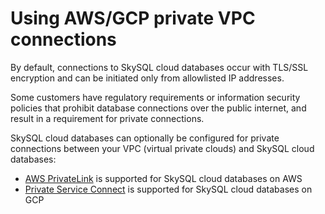 # Using AWS/GCP private VPC connections

By default, connections to SkySQL cloud databases occur with TLS/SSL encryption and can be initiated only from allowlisted IP addresses.

Some customers have regulatory requirements or information security policies that prohibit database connections over the public internet, and result in a requirement for private connections.

SkySQL cloud databases can optionally be configured for private connections between your VPC (virtual private clouds) and SkySQL cloud databases:

- [AWS PrivateLink](https://skysqlinc.github.io/skysql-docs/Using%20AWS%20GCP%20private%20VPC%20connections/Setting%20up%20AWS%20Private%20Link/) is supported for SkySQL cloud databases on AWS
- [Private Service Connect](https://skysqlinc.github.io/skysql-docs/Using%20AWS%20GCP%20private%20VPC%20connections/Setting%20up%20GCP%20Private%20Service%20Connect/) is supported for SkySQL cloud databases on GCP


